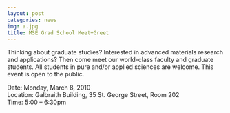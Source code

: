 ```yaml
---
layout: post
categories: news
img: a.jpg
title: MSE Grad School Meet+Greet
---
```


Thinking about graduate studies? Interested in advanced materials research and applications? Then come meet our world-class faculty and graduate students.  All students in pure and/or applied sciences are welcome.  This event is open to the public.

<!-- more -->

Date: Monday, March 8, 2010  
Location: Galbraith Building, 35 St. George Street, Room 202   
Time: 5:00 – 6:30pm
